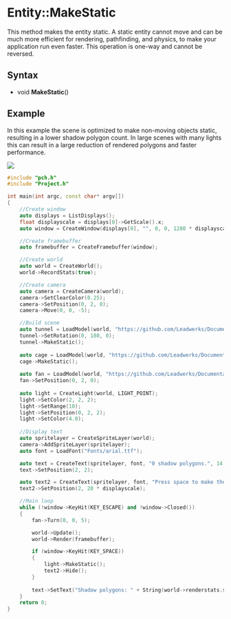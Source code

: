 # Entity::MakeStatic #
This method makes the entity static. A static entity cannot move and can be much more efficient for rendering, pathfinding, and physics, to make your application run even faster. This operation is one-way and cannot be reversed.

## Syntax ##
- void **MakeStatic**()

## Example ##
In this example the scene is optimized to make non-moving objects static, resulting in a lower shadow polygon count. In large scenes with many lights this can result in a large reduction of rendered polygons and faster performance.

![](https://github.com/Leadwerks/Documentation/raw/master/Images/API_Entity_MakeStatic.gif)

```c++
#include "pch.h"
#include "Project.h"

int main(int argc, const char* argv[])
{
    //Create window
    auto displays = ListDisplays();
    float displayscale = displays[0]->GetScale().x;
    auto window = CreateWindow(displays[0], "", 0, 0, 1280 * displayscale, 720 * displayscale);

    //Create framebuffer
    auto framebuffer = CreateFramebuffer(window);

    //Create world
    auto world = CreateWorld();
    world->RecordStats(true);

    //Create camera
    auto camera = CreateCamera(world);
    camera->SetClearColor(0.25);
    camera->SetPosition(0, 2, 0);
    camera->Move(0, 0, -5);

    //Build scene
    auto tunnel = LoadModel(world, "https://github.com/Leadwerks/Documentation/raw/master/Assets/Models/Underground/tunnel_t.glb");
    tunnel->SetRotation(0, 180, 0);
    tunnel->MakeStatic();
    
    auto cage = LoadModel(world, "https://github.com/Leadwerks/Documentation/raw/master/Assets/Models/Underground/fancage.glb");
    cage->MakeStatic();
    
    auto fan = LoadModel(world, "https://github.com/Leadwerks/Documentation/raw/master/Assets/Models/Underground/fanblades.glb");
    fan->SetPosition(0, 2, 0);
    
    auto light = CreateLight(world, LIGHT_POINT);
    light->SetColor(2, 2, 2);
    light->SetRange(10);
    light->SetPosition(0, 2, 2);
    light->SetColor(4.0);
 
    //Display text
    auto spritelayer = CreateSpriteLayer(world);
    camera->AddSpriteLayer(spritelayer);
    auto font = LoadFont("Fonts/arial.ttf");

    auto text = CreateText(spritelayer, font, "0 shadow polygons.", 14.0 * displayscale);
    text->SetPosition(2, 2);

    auto text2 = CreateText(spritelayer, font, "Press space to make the light static.", 14.0 * displayscale);
    text2->SetPosition(2, 20 * displayscale);

    //Main loop
    while (!window->KeyHit(KEY_ESCAPE) and !window->Closed())
    {
        fan->Turn(0, 0, 5);

        world->Update();
        world->Render(framebuffer);

        if (window->KeyHit(KEY_SPACE))
        {
            light->MakeStatic();
            text2->Hide();
        }
        
        text->SetText("Shadow polygons: " + String(world->renderstats.shadowpolygons));
    }
    return 0;
}
```
